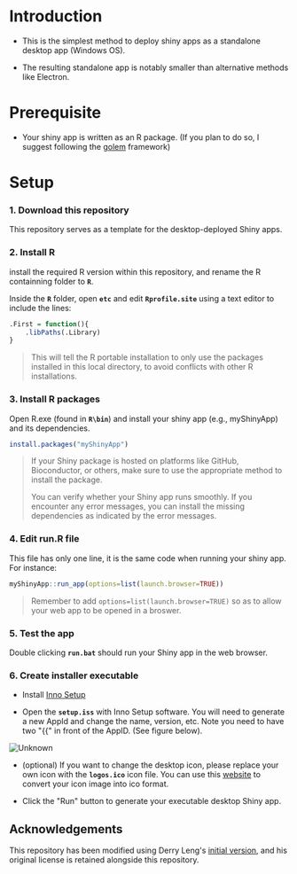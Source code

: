 
# Introduction

- This is the simplest method to deploy shiny apps as a standalone desktop app (Windows OS).

- The resulting standalone app is notably smaller than alternative methods like Electron.

# Prerequisite

- Your shiny app is written as an R package. (If you plan to do so, I suggest following the [golem](https://cran.r-project.org/web/packages/golem/index.html) framework)

# Setup

### 1. Download this repository

This repository serves as a template for the  desktop-deployed Shiny apps.

### 2. Install R

install the required R version within this repository, and rename the R containning folder to **`R`**.

Inside the **`R`** folder, open **`etc`** and edit **`Rprofile.site`** using a text editor to include the lines:

``` R
.First = function(){
    .libPaths(.Library)
}
```

> This will tell the R portable installation to only use the packages installed in this local directory, to avoid conflicts with other R installations.

### 3. Install R packages

Open R.exe (found in **`R\bin`**) and install your shiny app (e.g., myShinyApp) and its dependencies.

``` R
install.packages("myShinyApp")
```

> If your Shiny package is hosted on platforms like GitHub, Bioconductor, or others, make sure to use the appropriate method to install the package.
> 
> You can verify whether your Shiny app runs smoothly. If you encounter any error messages, you can install the missing dependencies as indicated by the error messages.

### 4. Edit run.R file

This file has only one line, it is the same code when running your shiny app. For instance:

``` R
myShinyApp::run_app(options=list(launch.browser=TRUE))
```

> Remember to add `options=list(launch.browser=TRUE)` so as to allow your web app to be opened in a broswer.

### 5. Test the app

Double clicking **`run.bat`** should run your Shiny app in the web browser.

### 6. Create installer executable

- Install [Inno Setup](https://jrsoftware.org/isdl.php)

- Open the **`setup.iss`** with Inno Setup software. You will need to generate a new AppId and change the name, version, etc. Note you need to have two "{{" in front of the AppID. (See figure below).

![Unknown](https://github.com/YonghuiDong/Shiny_Desktop_App/assets/22663189/0306c338-24a0-45dc-aec2-d1116995c840)

- (optional) If you want to change the desktop icon, please replace your own icon with the **`logos.ico`** icon file. You can use this [website](https://convertico.com) to convert your icon image into ico format.

- Click the "Run" button to generate your executable desktop Shiny app.

## Acknowledgements

This repository has been modified using Derry Leng's [initial version](https://github.com/derryleng/Shiny_Desktop_App), and his original license is retained alongside this repository.
